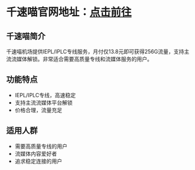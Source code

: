 # 千速喵官网地址：[点击前往](https://url.gogogomiao.one/QYTN)

## 千速喵简介
千速喵机场提供IEPL/IPLC专线服务，月付仅13.8元即可获得256G流量，支持主流流媒体解锁。非常适合需要高质量专线和流媒体服务的用户。

## 功能特点
- IEPL/IPLC专线，高速稳定
- 支持主流流媒体平台解锁
- 价格合理，流量充足

## 适用人群
- 需要高质量专线的用户
- 流媒体内容爱好者
- 追求稳定连接的用户
